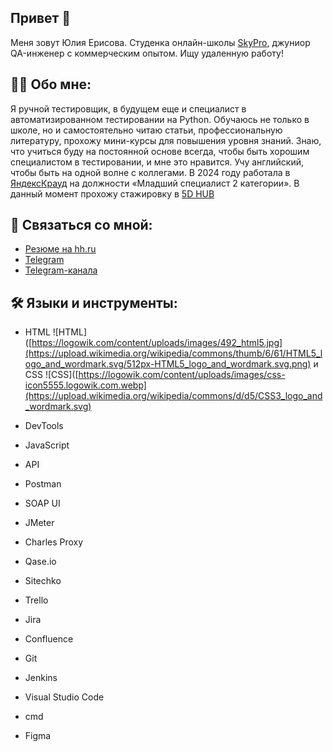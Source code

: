 ## Привет 👋
Меня зовут Юлия Ерисова.
Студенка онлайн-школы [SkyPro](https://sky.pro/), джуниор QA-инженер с коммерческим опытом. Ищу удаленную работу!

## 👨‍💻 Обо мне:
Я ручной тестировщик, в будущем еще и специалист в автоматизированном тестировании на Python. Обучаюсь не только в школе, но и самостоятельно читаю статьи, профессиональную литературу, прохожу мини-курсы для повышения уровня знаний. Знаю, что учиться буду на постоянной основе всегда, чтобы быть хорошим специалистом в тестировании, и мне это нравится. Учу английский, чтобы быть на одной волне с коллегами.
В 2024 году работала в [ЯндексКрауд](https://crowd.yandex.ru/) на должности «Младший специалист 2 категории». В данный момент прохожу стажировку в [5D HUB](https://5dhub.tech/)  

## 🤝 Связаться со мной:
- [Резюме на hh.ru](https://orenburg.hh.ru/resume/306f62e5ff0c8d7b1b0039ed1f32704f426261)
- [Telegram](@juliya_niki)
- [Telegram-канала](https://t.me/ku_QA)

## 🛠 Языки и инструменты:
- HTML ![HTML]([https://logowik.com/content/uploads/images/492_html5.jpg](https://upload.wikimedia.org/wikipedia/commons/thumb/6/61/HTML5_logo_and_wordmark.svg/512px-HTML5_logo_and_wordmark.svg.png) и CSS ![CSS]([https://logowik.com/content/uploads/images/css-icon5555.logowik.com.webp](https://upload.wikimedia.org/wikipedia/commons/d/d5/CSS3_logo_and_wordmark.svg)
- DevTools
- JavaScript

- API
- Postman
- SOAP UI

- JMeter
- Charles Proxy

- Qase.io
- Sitechko
- Trello
- Jira
- Confluence

- Git
- Jenkins
- Visual Studio Code
- cmd
- Figma

  
<!--
**ErisovaYuliya95/ErisovaYuliya95** is a ✨ _special_ ✨ repository because its `README.md` (this file) appears on your GitHub profile.

Here are some ideas to get you started:

- 🔭 I’m currently working on ...
- 🌱 I’m currently learning ...
- 👯 I’m looking to collaborate on ...
- 🤔 I’m looking for help with ...
- 💬 Ask me about ...
- 📫 How to reach me: ...
- 😄 Pronouns: ...
- ⚡ Fun fact: ...
-->
